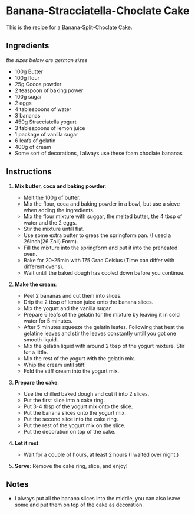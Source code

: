 # Banana-Stracciatella-Choclate Cake
This is the recipe for a Banana-Split-Choclate Cake.


## Ingredients
_the sizes below are german sizes_
- 100g Butter
- 100g flour
- 25g Cocoa powder
- 2 teaspoon of baking power
- 100g sugar
- 2 eggs
- 4 tablespoons of water
- 3 bananas 
- 450g Stracciatella yogurt
- 3 tablespoons of lemon juice
- 1 package of vanilla sugar
- 6 leafs of gelatin
- 400g of cream
- Some sort of decorations, I always use these foam choclate bananas

## Instructions

1. **Mix butter, coca and baking powder**: 
    - Melt the 100g of butter.
    - Mix the flour, coca and baking powder in a bowl, but use a sieve when adding the ingredients.
    - Mix the flour mixture with suggar, the melted butter, the 4 tbsp of water and the 2 eggs.
    - Stir the mixture untill flat.
    - Use some extra butter to greas the springform pan. (I used a 26inch(26 Zoll) Form).
    - Fill the mixture into the springform and put it into the preheated oven.
    - Bake for 20-25min with 175 Grad Celsius (Time can differ with different ovens).
    - Wait untill the baked dough has cooled down before you continue.

2. **Make the cream**:
    - Peel 2 bananas and cut them into slices.
    - Drip the 2 tbsp of lemon juice onto the banana slices.
    - Mix the yogurt and the vanilla sugar.
    - Prepare 6 leafs of the gelatin for the mixture by leaving it in cold water for 5 minutes.
    - After 5 minutes squeeze the gelatin leafes. Following that heat the gelatine leaves and stir the leaves constantly untill you got one smooth liquid.
    - Mix the gelatin liquid with around 2 tbsp of the yogurt mixture. Stir for a little.
    - Mix the rest of the yogurt with the gelatin mix.
    - Whip the cream until stiff.
    - Fold the stiff cream into the yogurt mix.

3. **Prepare the cake**:
    - Use the chilled baked dough and cut it into 2 slices.
    - Put the first slice into a cake ring.
    - Put 3-4 tbsp of the yogurt mix onto the slice.
    - Put the banana slices onto the yogurt mix.
    - Put the second slice into the cake ring.
    - Put the rest of the yogurt mix on the slice.
    - Put the decoration on top of the cake.


5. **Let it rest**:
    - Wait for a couple of hours, at least 2 hours (I waited over night.)

6. **Serve**: Remove the cake ring, slice, and enjoy!

## Notes
- I always put all the banana slices into the middle, you can also leave some and put them on top of the cake as decoration.
